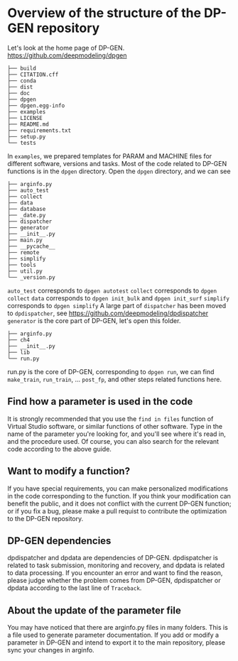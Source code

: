 # Overview of the structure of the DP-GEN repository
Let's look at the home page of DP-GEN. https://github.com/deepmodeling/dpgen
````
├── build
├── CITATION.cff
├── conda
├── dist
├── doc
├── dpgen
├── dpgen.egg-info
├── examples
├── LICENSE
├── README.md
├── requirements.txt
├── setup.py
└── tests
````
In `examples`, we prepared templates for PARAM and MACHINE files for different software, versions and tasks.
Most of the code related to DP-GEN functions is in the `dpgen` directory. Open the `dpgen` directory, and we can see
````
├── arginfo.py
├── auto_test
├── collect
├── data
├── database
├── _date.py
├── dispatcher
├── generator
├── __init__.py
├── main.py
├── __pycache__
├── remote
├── simplify
├── tools
├── util.py
└── _version.py
````
`auto_test` corresponds to `dpgen autotest`
`collect` corresponds to `dpgen collect`
`data` corresponds to `dpgen init_bulk` and `dpgen init_surf`
`simplify` corresponds to `dpgen simplify`
A large part of `dispatcher` has been moved to `dpdispatcher`, see https://github.com/deepmodeling/dpdispatcher
`generator` is the core part of DP-GEN, let's open this folder.

````
├── arginfo.py
├── ch4
├── __init__.py
├── lib
└── run.py
````
run.py is the core of DP-GEN, corresponding to `dpgen run`, we can find `make_train`, `run_train`, ... `post_fp`, and other steps related functions here.

## Find how a parameter is used in the code
It is strongly recommended that you use the `find in files` function of Virtual Studio software, or similar functions of other software. Type in the name of the parameter you're looking for, and you'll see where it's read in, and the procedure used.
Of course, you can also search for the relevant code according to the above guide.

## Want to modify a function?
If you have special requirements, you can make personalized modifications in the code corresponding to the function. If you think your modification can benefit the public, and it does not conflict with the current DP-GEN function; or if you fix a bug, please make a pull requist to contribute the optimization to the DP-GEN repository.

## DP-GEN dependencies
dpdispatcher and dpdata are dependencies of DP-GEN. dpdispatcher is related to task submission, monitoring and recovery, and dpdata is related to data processing. If you encounter an error and want to find the reason, please judge whether the problem comes from DP-GEN, dpdispatcher or dpdata according to the last line of `Traceback`.

## About the update of the parameter file
You may have noticed that there are arginfo.py files in many folders. This is a file used to generate parameter documentation.
If you add or modify a parameter in DP-GEN and intend to export it to the main repository, please sync your changes in arginfo.